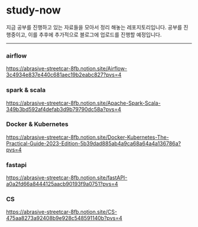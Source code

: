 # study-now

지금 공부를 진행하고 있는 자료들을 모아서 정리 해놓는 레포지토리입니다. 
공부를 진행중이고, 이를 추후에 추가적으로 블로그에 업로드를 진행할 예정입니다. 

---

### airflow 
https://abrasive-streetcar-8fb.notion.site/Airflow-3c4934e837e440c681aec19b2eabc827?pvs=4

### spark & scala
https://abrasive-streetcar-8fb.notion.site/Apache-Spark-Scala-349b3bd592af4defab3d9b79790dc58a?pvs=4

### Docker & Kubernetes
https://abrasive-streetcar-8fb.notion.site/Docker-Kubernetes-The-Practical-Guide-2023-Edition-5b39dad885ab4a9ca68a64a4a136786a?pvs=4

### fastapi 
https://abrasive-streetcar-8fb.notion.site/fastAPI-a0a2fd66a8444125aacb90193f9a0751?pvs=4

### CS
https://abrasive-streetcar-8fb.notion.site/CS-475aa8273a92408b9e928c548591140b?pvs=4

